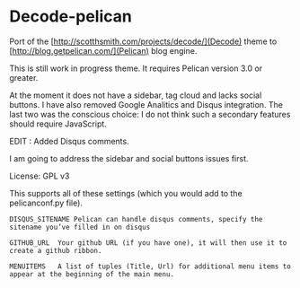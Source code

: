 Decode-pelican
==============

Port of the [http://scotthsmith.com/projects/decode/](Decode) theme to [http://blog.getpelican.com/](Pelican) blog engine.

This is still work in progress theme. It requires Pelican version 3.0 or greater.

At the moment it does not have a sidebar, tag cloud and lacks social buttons. I have also removed Google Analitics and Disqus integration.
The last two was the conscious choice: I do not think such a secondary features should require JavaScript.

EDIT : Added Disqus comments.

I am going to address the sidebar and social buttons issues first.

License: GPL v3

This supports all of these settings (which you would add to the pelicanconf.py file).

```
DISQUS_SITENAME	Pelican can handle disqus comments, specify the sitename you’ve filled in on disqus
```
```
GITHUB_URL	Your github URL (if you have one), it will then use it to create a github ribbon.
```
```
MENUITEMS	A list of tuples (Title, Url) for additional menu items to appear at the beginning of the main menu.
```